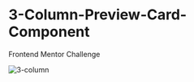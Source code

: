 # 3-Column-Preview-Card-Component
 Frontend Mentor Challenge

![3-column](https://user-images.githubusercontent.com/24496846/214416988-bf522ae4-ea03-4ed2-bb95-ca82d9a98901.gif)
